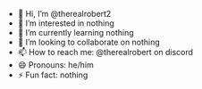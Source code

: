 - 👋 Hi, I’m @therealrobert2
- 👀 I’m interested in nothing
- 🌱 I’m currently learning nothing
- 💞️ I’m looking to collaborate on nothing
- 📫 How to reach me: @therealrobert on discord
- 😄 Pronouns: he/him
- ⚡ Fun fact: nothing

<!---
therealrobert2/therealrobert2 is a ✨ special ✨ repository because its `README.md` (this file) appears on your GitHub profile.
You can click the Preview link to take a look at your changes.
--->
